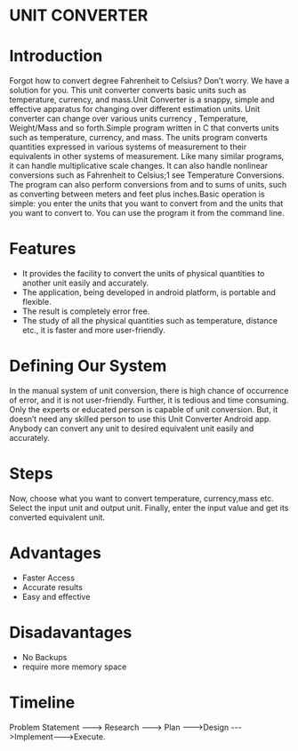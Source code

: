 # UNIT CONVERTER 
  # Introduction
Forgot how to convert degree Fahrenheit to Celsius? Don’t worry. We have a solution for you.
This unit converter converts basic units such as temperature, currency, and mass.Unit Converter is a snappy, simple and effective apparatus for changing over different estimation units. Unit converter can change over various units currency , Temperature,  Weight/Mass and so forth.Simple program written in C that converts units such as temperature, currency, and mass.
The units program converts quantities expressed in various systems of measurement to their equivalents in other systems of measurement. Like many similar programs, it can handle multiplicative scale changes. It can also handle nonlinear conversions such as Fahrenheit to Celsius;1 see Temperature Conversions. The program can also perform conversions from and to sums of units, such as converting between meters and feet plus inches.Basic operation is simple: you enter the units that you want to convert from and the units that you want to convert to. You can use the program it from the command line.
# Features
* It provides the facility to convert the units of physical quantities to another unit easily and accurately.
* The application, being developed in android platform, is portable and flexible.
* The result is completely error free.
* The study of all the physical quantities such as temperature, distance etc., it is faster and more user-friendly.
# Defining Our System 
 In the manual system of unit conversion, there is high chance of occurrence of error, and it is not user-friendly. Further, it is tedious and time consuming. Only the experts or educated person is capable of unit conversion. But, it doesn’t need any skilled person to use this Unit Converter Android app. Anybody can convert any unit to desired equivalent unit easily and accurately.
# Steps
Now, choose what you want to convert temperature, currency,mass etc.
Select the input unit and output unit.
Finally, enter the input value and get its converted equivalent unit.
# Advantages
 * Faster Access
 * Accurate results
 * Easy and effective
# Disadavantages
  * No Backups
  * require more memory space 
# Timeline
Problem Statement ---> Research ---> Plan --->Design --->Implement--->Execute.
